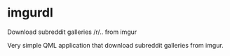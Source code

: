 imgurdl
=======

Download subreddit galleries /r/.. from imgur

Very simple QML application that download subreddit galleries from imgur.
